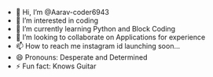 - 👋 Hi, I’m @Aarav-coder6943
- 👀 I’m interested in coding
- 🌱 I’m currently learning Python and Block Coding
- 💞️ I’m looking to collaborate on Applications for experience
- 📫 How to reach me instagram id launching soon...
- 😄 Pronouns: Desperate and Determined
- ⚡ Fun fact: Knows Guitar

<!---
Aarav-coder6943/Aarav-coder6943 is a ✨ special ✨ repository because its `README.md` (this file) appears on your GitHub profile.
You can click the Preview link to take a look at your changes.
--->
